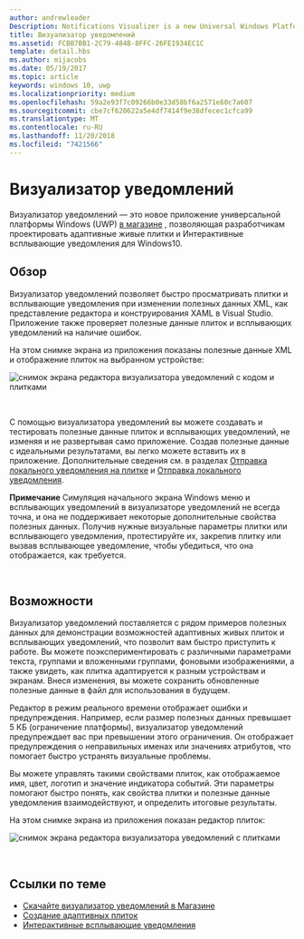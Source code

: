 ```yaml
---
author: andrewleader
Description: Notifications Visualizer is a new Universal Windows Platform (UWP) app in the Store that helps developers design adaptive live tiles for Windows 10.
title: Визуализатор уведомлений
ms.assetid: FCBB7BB1-2C79-484B-8FFC-26FE1934EC1C
template: detail.hbs
ms.author: mijacobs
ms.date: 05/19/2017
ms.topic: article
keywords: windows 10, uwp
ms.localizationpriority: medium
ms.openlocfilehash: 59a2e93f7c09266b0e33d58bf6a2571e60c7a607
ms.sourcegitcommit: cbe7cf620622a5e4df7414f9e38dfecec1cfca99
ms.translationtype: MT
ms.contentlocale: ru-RU
ms.lasthandoff: 11/20/2018
ms.locfileid: "7421566"
---
```

# <a name="notifications-visualizer"></a>Визуализатор уведомлений

 


Визуализатор уведомлений — это новое приложение универсальной платформы Windows (UWP) [в магазине](https://www.microsoft.com/store/apps/notifications-visualizer/9nblggh5xsl1) , позволяющая разработчикам проектировать адаптивные живые плитки и Интерактивные всплывающие уведомления для Windows10.


## <a name="overview"></a>Обзор

Визуализатор уведомлений позволяет быстро просматривать плитки и всплывающие уведомления при изменении полезных данных XML, как представление редактора и конструирования XAML в Visual Studio. Приложение также проверяет полезные данные плиток и всплывающих уведомлений на наличие ошибок.

На этом снимке экрана из приложения показаны полезные данные XML и отображение плиток на выбранном устройстве:

![снимок экрана редактора визуализатора уведомлений с кодом и плитками](images/notif-visualizer-001.png)

 

С помощью визуализатора уведомлений вы можете создавать и тестировать полезные данные плиток и всплывающих уведомлений, не изменяя и не развертывая само приложение. Создав полезные данные с идеальными результатами, вы легко можете вставить их в приложение. Дополнительные сведения см. в разделах [Отправка локального уведомления на плитке](sending-a-local-tile-notification.md) и [Отправка локального уведомления](send-local-toast.md).

**Примечание**  Симуляция начального экрана Windows меню и всплывающих уведомлений в визуализаторе уведомлений не всегда точна, и она не поддерживает некоторые дополнительные свойства полезных данных. Получив нужные визуальные параметры плитки или всплывающего уведомления, протестируйте их, закрепив плитку или вызвав всплывающее уведомление, чтобы убедиться, что она отображается, как требуется.

 

## <a name="features"></a>Возможности

Визуализатор уведомлений поставляется с рядом примеров полезных данных для демонстрации возможностей адаптивных живых плиток и всплывающих уведомлений, что позволит вам быстро приступить к работе. Вы можете поэкспериментировать с различными параметрами текста, группами и вложенными группами, фоновыми изображениями, а также увидеть, как плитка адаптируется к разным устройствам и экранам. Внеся изменения, вы можете сохранить обновленные полезные данные в файл для использования в будущем.

Редактор в режим реального времени отображает ошибки и предупреждения. Например, если размер полезных данных превышает 5 КБ (ограничение платформы), визуализатор уведомлений предупреждает вас при превышении этого ограничения. Он отображает предупреждения о неправильных именах или значениях атрибутов, что помогает быстро устранять визуальные проблемы.

Вы можете управлять такими свойствами плиток, как отображаемое имя, цвет, логотип и значение индикатора событий. Эти параметры помогают быстро понять, как свойства плитки и полезные данные уведомления взаимодействуют, и определить итоговые результаты.

На этом снимке экрана из приложения показан редактор плиток:

![снимок экрана редактора визуализатора уведомлений с плитками](images/notif-visualizer-004.png)

 

## <a name="related-topics"></a>Ссылки по теме

* [Скачайте визуализатор уведомлений в Магазине](https://www.microsoft.com/store/apps/notifications-visualizer/9nblggh5xsl1)
* [Создание адаптивных плиток](create-adaptive-tiles.md)
* [Интерактивные всплывающие уведомления](adaptive-interactive-toasts.md)